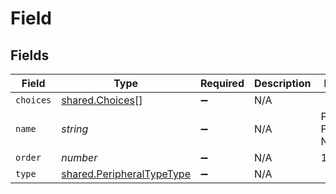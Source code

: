 # Field


## Fields

| Field                                                                  | Type                                                                   | Required                                                               | Description                                                            | Example                                                                |
| ---------------------------------------------------------------------- | ---------------------------------------------------------------------- | ---------------------------------------------------------------------- | ---------------------------------------------------------------------- | ---------------------------------------------------------------------- |
| `choices`                                                              | [shared.Choices](../../models/shared/choices.md)[]                     | :heavy_minus_sign:                                                     | N/A                                                                    |                                                                        |
| `name`                                                                 | *string*                                                               | :heavy_minus_sign:                                                     | N/A                                                                    | Peripheral Field Name                                                  |
| `order`                                                                | *number*                                                               | :heavy_minus_sign:                                                     | N/A                                                                    | 1                                                                      |
| `type`                                                                 | [shared.PeripheralTypeType](../../models/shared/peripheraltypetype.md) | :heavy_minus_sign:                                                     | N/A                                                                    |                                                                        |